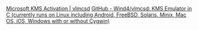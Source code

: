 
[Microsoft KMS Activation | vlmcsd](https://wind4.github.io/vlmcsd/)
[GitHub - Wind4/vlmcsd: KMS Emulator in C (currently runs on Linux including Android, FreeBSD, Solaris, Minix, Mac OS, iOS, Windows with or without Cygwin)](https://github.com/Wind4/vlmcsd)
